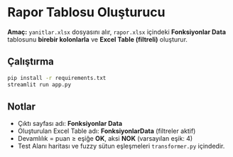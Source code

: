 # Rapor Tablosu Oluşturucu

**Amaç:** `yanitlar.xlsx` dosyasını alır, `rapor.xlsx` içindeki **Fonksiyonlar Data** tablosunu **birebir kolonlarla** ve **Excel Table (filtreli)** oluşturur.

## Çalıştırma
```bash
pip install -r requirements.txt
streamlit run app.py
```

## Notlar
- Çıktı sayfası adı: **Fonksiyonlar Data**
- Oluşturulan Excel Table adı: **FonksiyonlarData** (filtreler aktif)
- Devamlılık = puan ≥ eşiğe **OK**, aksi **NOK** (varsayılan eşik: 4)
- Test Alanı haritası ve fuzzy sütun eşleşmeleri `transformer.py` içindedir.
